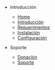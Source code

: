 * Introducción

    * [Home](/)
    * [Introducción](introduccion.md)
    * [Requerimientos](requerimientos.md)
    * [Instalación](instalacion.md)
    * [Configuración](configuracion.md)


* Soporte

    * [Donación](donaciones.md)
    * [Soporte](https://github.com/javimata/landing)